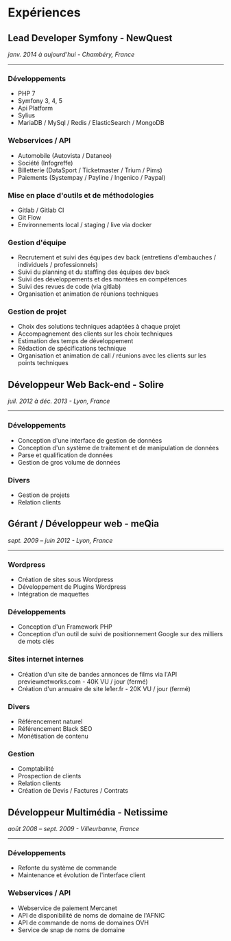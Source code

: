 # Expériences

## Lead Developer Symfony - NewQuest
_janv. 2014 à aujourd’hui - Chambéry, France_

--------

### Développements
- PHP 7
- Symfony 3, 4, 5
- Api Platform
- Sylius
- MariaDB / MySql / Redis / ElasticSearch / MongoDB

### Webservices / API
- Automobile (Autovista / Dataneo)
- Société (Infogreffe)
- Billetterie (DataSport / Ticketmaster / Trium / Pims)
- Paiements (Systempay / Payline / Ingenico /  Paypal)

### Mise en place d'outils et de méthodologies
- Gitlab / Gitlab CI
- Git Flow
- Environnements local / staging / live via docker

### Gestion d'équipe
- Recrutement et suivi des équipes dev back (entretiens d'embauches / individuels / professionnels)
- Suivi du planning et du staffing des équipes dev back
- Suivi des développements et des montées en compétences
- Suivi des revues de code (via gitlab)
- Organisation et animation de réunions techniques

### Gestion de projet
- Choix des solutions techniques adaptées à chaque projet
- Accompagnement des clients sur les choix techniques
- Estimation des temps de développement
- Rédaction de spécifications technique
- Organisation et animation de call / réunions avec les clients sur les points techniques


## Développeur Web Back-end - Solire
_juil. 2012 à déc. 2013 - Lyon, France_

--------

### Développements
- Conception d'une interface de gestion de données
- Conception d'un système de traitement et de manipulation de données
- Parse et qualification de données
- Gestion de gros volume de données

### Divers
- Gestion de projets
- Relation clients


## Gérant / Développeur web - meQia
_sept. 2009 – juin 2012 - Lyon, France_

--------

### Wordpress
- Création de sites sous Wordpress
- Développement de Plugins Wordpress
- Intégration de maquettes

### Développements
- Conception d'un Framework PHP
- Conception d'un outil de suivi de positionnement Google sur des milliers de mots clés

### Sites internet internes
- Création d'un site de bandes annonces de films via l'API previewnetworks.com - 40K VU / jour (fermé)
- Création d'un annuaire de site le1er.fr - 20K VU / jour (fermé)

### Divers
- Référencement naturel
- Référencement Black SEO
- Monétisation de contenu

### Gestion
- Comptabilité
- Prospection de clients
- Relation clients
- Création de Devis / Factures / Contrats


## Développeur Multimédia - Netissime
_août 2008 – sept. 2009 - Villeurbanne, France_

--------

### Développements
- Refonte du système de commande
- Maintenance et évolution de l'interface client

### Webservices / API
- Webservice de paiement Mercanet
- API de disponibilité de noms de domaine de l'AFNIC
- API de commande de noms de domaines OVH
- Service de snap de noms de domaine

